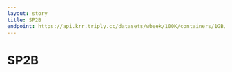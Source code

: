 ```yaml
---
layout: story
title: SP2B
endpoint: https://api.krr.triply.cc/datasets/wbeek/100K/containers/1GB/sparql
---
```


# SP2B

<div data-query data-query-sparql="sp2b_q1.rq"></div>
<div data-query data-query-sparql="sp2b_q2.rq"></div>
<div data-query data-query-sparql="sp2b_q3a.rq"></div>
<div data-query data-query-sparql="sp2b_q3b.rq"></div>
<div data-query data-query-sparql="sp2b_q3c.rq"></div>
<div data-query data-query-sparql="sp2b_q4.rq"></div>
<div data-query data-query-sparql="sp2b_q5a.rq"></div>
<div data-query data-query-sparql="sp2b_q5b.rq"></div>
<div data-query data-query-sparql="sp2b_q6.rq"></div>
<div data-query data-query-sparql="sp2b_q7.rq"></div>
<div data-query data-query-sparql="sp2b_q8.rq"></div>
<div data-query data-query-sparql="sp2b_q9.rq"></div>
<div data-query data-query-sparql="sp2b_q10.rq"></div>
<div data-query data-query-sparql="sp2b_q11.rq"></div>
<div data-query data-query-sparql="sp2b_q12a.rq"></div>
<div data-query data-query-sparql="sp2b_q12b.rq"></div>
<div data-query data-query-sparql="sp2b_q12c.rq"></div>
